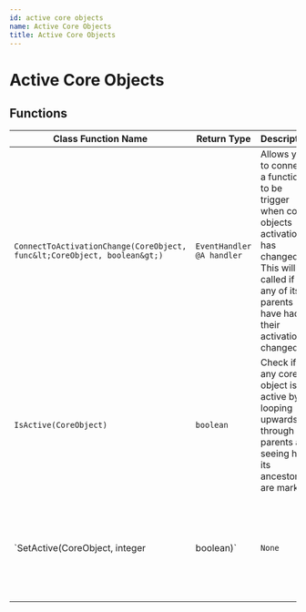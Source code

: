 ```yaml
---
id: active core objects
name: Active Core Objects
title: Active Core Objects
---
```


# Active Core Objects

## Functions

| Class Function Name | Return Type | Description | Tags |
| ------------------- | ----------- | ----------- | ---- |
| `ConnectToActivationChange(CoreObject, func&lt;CoreObject, boolean&gt;)` | `EventHandler @A handler` | Allows you to connect a function to be trigger when core objects activation has changed. This will be called if any of its parents have had their activation changed. | None |
| `IsActive(CoreObject)` | `boolean` | Check if any core object is active by looping upwards through the parents and seeing how its ancestors are marked. | None |
| `SetActive(CoreObject, integer|boolean)` | `None` | Marks a core object as being active as FORCE_ON, FORCE_OFF, INHERIT. Or you can use a bool. | None |
